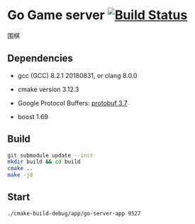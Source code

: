 # Go Game server [![Build Status](https://travis-ci.org/mine-studio/go-game-server.svg?branch=master)](https://travis-ci.org/mine-studio/go-game-server)

围棋

## Dependencies

- gcc (GCC) 8.2.1 20180831, or clang 8.0.0

- cmake version 3.12.3

- Google Protocol Buffers: [protobuf 3.7](https://www.archlinux.org/packages/extra/x86_64/protobuf/)

- boost 1.69

## Build
```bash
git submodule update --init
mkdir build && cd build
cmake ..
make -j8
```

## Start

```bash
./cmake-build-debug/app/go-server-app 9527
```
